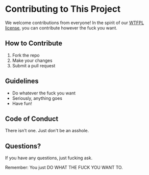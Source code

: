 # Contributing to This Project

We welcome contributions from everyone! In the spirit of our [WTFPL license](LICENSE), you can contribute however the fuck you want.

## How to Contribute

1. Fork the repo
2. Make your changes
3. Submit a pull request

## Guidelines

- Do whatever the fuck you want
- Seriously, anything goes
- Have fun!

## Code of Conduct

There isn't one. Just don't be an asshole.

## Questions?

If you have any questions, just fucking ask.

Remember: You just DO WHAT THE FUCK YOU WANT TO.
